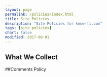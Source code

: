 ```yaml
---
layout: page
permalink: /policies/index.html
title: Site Policies
description: "Site Policies for know-fi.com"
tags: [site policies]
chart: false
modified: 2017-08-01
---
```



## What We Collect

##Comments Policy

